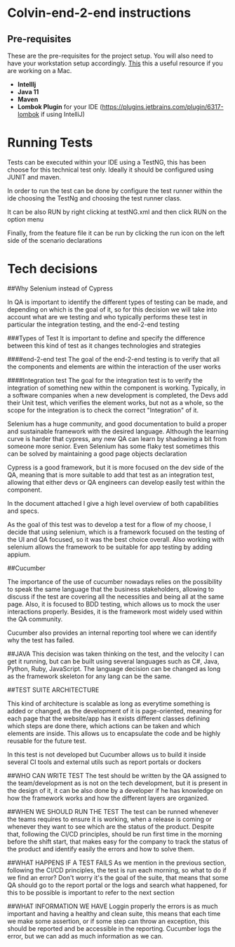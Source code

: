 # Colvin-end-2-end instructions

## Pre-requisites

These are the pre-requisites for the project setup. You will also need to have your workstation setup accordingly. [This](https://confluence.bskyb.com/pages/viewpage.action?spaceKey=UASG&title=Workstation+Setup) this a useful resource if you are working on a Mac.
- **IntellIj** 
- **Java 11** 
- **Maven**  
- **Lombok Plugin** for your IDE (https://plugins.jetbrains.com/plugin/6317-lombok if using IntelliJ)

# Running Tests
Tests can be executed within your IDE using a TestNG, this has been choose for this technical test only.
Ideally it should be configured using JUNIT and maven.

In order to run the test can be done by configure the test runner within the ide choosing the TestNg
and choosing the test runner class.

It can be also RUN by right clicking at testNG.xml and then click RUN on the option menu

Finally, from the feature file it can be run by clicking the run icon on the left side of the scenario declarations
 
# Tech decisions

##Why Selenium instead of Cypress

In QA is important to identify the different types of testing can be made, and depending on which is the goal of it, so for this decision
we will take into account what are we testing and who typically performs these test in particular the integration testing, and the end-2-end testing

###Types of Test
It is important to define and specify the difference between this kind of test as it changes technologies and strategies

####end-2-end test
The goal of the end-2-end testing is to verify that all the components and elements are
within the interaction of the user works

####Integration test
The goal for the integration test is to verify the integration of something new within the component is working.
Typically, in a software companies when a new development is completed, the Devs add their Unit test, which verifies
the element works, but not as a whole, so the scope for the integration is to check the correct "Integration" of it.

Selenium has a huge community, and good documentation to build a proper and sustainable framework with the desired language.
Although the learning curve is harder that cypress, any new QA can learn by shadowing a bit from someone more senior.
Even Selenium has some flaky test sometimes this can be solved by maintaining a good page objects declaration

Cypress is a good framework, but it is more focused on the dev side of the QA, meaning that is more suitable to add
that test as an integration test, allowing that either devs or QA engineers can develop easily test within the component.

In the document attached I give a high level overview of both capabilities and specs.

As the goal of this test was to develop a test for a flow of my choose, I decide that using selenium, which is a framework
focused on the testing of the UI and QA focused, so it  was the best choice overall. Also working with selenium allows the 
framework to be suitable for app testing by adding appium.

##Cucumber

The importance of the use of cucumber nowadays relies on the possibility to speak the same language that the business
stakeholders, allowing to discuss if the test are covering all the necessities and being all at the same page.
Also, it is focused to BDD testing, which allows us to mock the user interactions properly. Besides, it is the framework most widely 
used within the QA community.

Cucumber also provides an internal reporting tool where we can identify why the test has failed.

##JAVA
This decision was taken thinking on the test, and the velocity I can get it running, but can be built using several languages 
such as C#, Java, Python, Ruby, JavaScript. The language decision can be changed as long as the framework skeleton for any
lang can be the same.

##TEST SUITE ARCHITECTURE

This kind of architecture is scalable as long as everytime something is added or changed, as the development of it is page-oriented,
meaning for each page that the website/app has it exists different classes defining which steps are done there, which actions can be taken
and which elements are inside. This allows us to encapsulate the code and be highly reusable for the future test.

In this test is not developed but Cucumber allows us to build it inside several CI tools and external utils such as report portals or dockers

##WHO CAN WRITE TEST
The test should be written by the QA assigned to the team/development as is not on the tech development, but it is present in the design of it, it can 
be also done by a developer if he has knowledge on how the framework works and how the different layers are organized.

##WHEN WE SHOULD RUN THE TEST
The test can be runned whenever the teams requires to ensure it is working, when a release is coming or whenever they want to see which are the status of the product. Despite
that, following the CI/CD principles, should be run first time in the morning before the shift start, that makes easy for the
company to track the status of the product and identify easily the errors and how to solve them.

##WHAT HAPPENS IF A TEST FAILS
As we mention in the previous section, following the CI/CD principles, the test is run each morning, so what to do if we find an error? Don't worry it's the goal of
the suite, that means that some QA should go to the report portal or the logs and search what happened, for this to be possible is important to refer to the next section

##WHAT INFORMATION WE HAVE
Loggin properly the errors is as much important and having a healthy and clean suite, this means that each time we make some assertion, or if some step can throw an 
exception, this should be reported and be accessible in the reporting. Cucumber logs the error, but we can add as much information as we can.